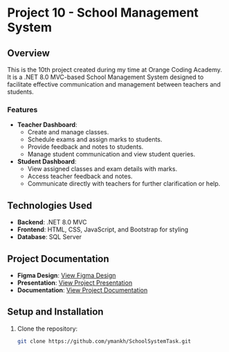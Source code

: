 # Project 10 - School Management System

## Overview
This is the 10th project created during my time at Orange Coding Academy. It is a .NET 8.0 MVC-based School Management System designed to facilitate effective communication and management between teachers and students.

### Features
- **Teacher Dashboard**: 
  - Create and manage classes.
  - Schedule exams and assign marks to students.
  - Provide feedback and notes to students.
  - Manage student communication and view student queries.
- **Student Dashboard**:
  - View assigned classes and exam details with marks.
  - Access teacher feedback and notes.
  - Communicate directly with teachers for further clarification or help.

## Technologies Used
- **Backend**: .NET 8.0 MVC
- **Frontend**: HTML, CSS, JavaScript, and Bootstrap for styling
- **Database**: SQL Server

## Project Documentation
- **Figma Design**: [View Figma Design](https://www.figma.com/design/PDHXIGf1QBBEuDzWmtJuK5/Untitled?node-id=1-2&m=dev&t=kY2JHKdy9q9Ka53i-1)  
- **Presentation**: [View Project Presentation](https://www.canva.com/design/DAGPOJdOQK8/6HYVVDEjRZVYMDsB5cdrEA/edit?utm_content=DAGPOJdOQK8&utm_campaign=designshare&utm_medium=link2&utm_source=sharebutton)  
- **Documentation**: [View Project Documentation](https://docs.google.com/document/d/1nDwbIlnUEBl2U5diK50oWoju9GL26YXlwdHesNo6ojM/edit?usp=sharing)  

## Setup and Installation
1. Clone the repository:
   ```bash
   git clone https://github.com/ymankh/SchoolSystemTask.git
